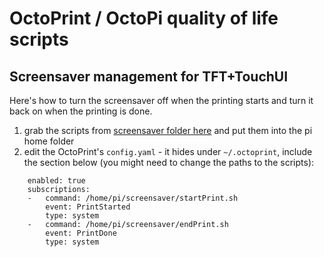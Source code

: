 # OctoPrint / OctoPi quality of life scripts

## Screensaver management for TFT+TouchUI
Here's how to turn the screensaver off when the printing starts and turn it back on when the printing is done.

1. grab the scripts from [screensaver folder here](https://github.com/HexNumbers/OctoPrint/tree/master/screensaver) and put them into the pi home folder
2. edit the OctoPrint's `config.yaml` - it hides under `~/.octoprint`, include the section below (you might need to change the paths to the scripts):

```events:
    enabled: true
    subscriptions:
    -   command: /home/pi/screensaver/startPrint.sh
        event: PrintStarted
        type: system
    -   command: /home/pi/screensaver/endPrint.sh
        event: PrintDone
        type: system
```

